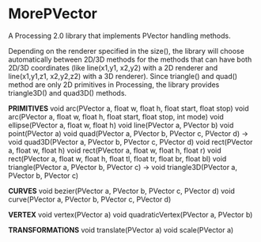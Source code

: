 MorePVector
===========

A Processing 2.0 library that implements PVector handling methods.

Depending on the renderer specified in the size(), the library will choose automatically between 2D/3D methods for the methods that can have both 2D/3D coordinates (like line(x1,y1, x2,y2) with a 2D renderer and line(x1,y1,z1, x2,y2,z2) with a 3D renderer). Since triangle() and quad() method are only 2D primitives in Processing, the library provides triangle3D() and quad3D() methods.

**PRIMITIVES**
void arc(PVector a, float w, float h, float start, float stop)
void arc(PVector a, float w, float h, float start, float stop, int mode)
void ellipse(PVector a, float w, float h)
void line(PVector a, PVector b)
void point(PVector a)
void quad(PVector a, PVector b, PVector c, PVector d)
-> void quad3D(PVector a, PVector b, PVector c, PVector d)
void rect(PVector a, float w, float h)
void rect(PVector a, float w, float h, float r) 
void rect(PVector a, float w, float h, float tl, float tr, float br, float bl)
void triangle(PVector a, PVector b, PVector c)
-> void triangle3D(PVector a, PVector b, PVector c)

**CURVES**
void bezier(PVector a, PVector b, PVector c, PVector d)
void curve(PVector a, PVector b, PVector c, PVector d)

**VERTEX**
void vertex(PVector a)
void quadraticVertex(PVector a, PVector b)

**TRANSFORMATIONS**
void translate(PVector a)
void scale(PVector a)